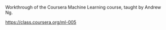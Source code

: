 Workthrough of the Coursera Machine Learning course, taught by Andrew Ng.

https://class.coursera.org/ml-005

